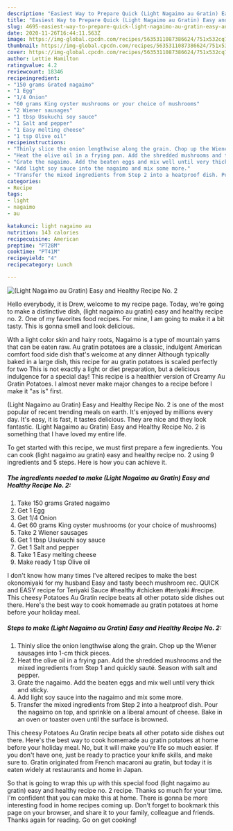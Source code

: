 ```yaml
---
description: "Easiest Way to Prepare Quick (Light Nagaimo au Gratin) Easy and Healthy Recipe No. 2"
title: "Easiest Way to Prepare Quick (Light Nagaimo au Gratin) Easy and Healthy Recipe No. 2"
slug: 4695-easiest-way-to-prepare-quick-light-nagaimo-au-gratin-easy-and-healthy-recipe-no-2
date: 2020-11-26T16:44:11.563Z
image: https://img-global.cpcdn.com/recipes/5635311087386624/751x532cq70/light-nagaimo-au-gratin-easy-and-healthy-recipe-no-2-recipe-main-photo.jpg
thumbnail: https://img-global.cpcdn.com/recipes/5635311087386624/751x532cq70/light-nagaimo-au-gratin-easy-and-healthy-recipe-no-2-recipe-main-photo.jpg
cover: https://img-global.cpcdn.com/recipes/5635311087386624/751x532cq70/light-nagaimo-au-gratin-easy-and-healthy-recipe-no-2-recipe-main-photo.jpg
author: Lettie Hamilton
ratingvalue: 4.2
reviewcount: 18346
recipeingredient:
- "150 grams Grated nagaimo"
- "1 Egg"
- "1/4 Onion"
- "60 grams King oyster mushrooms or your choice of mushrooms"
- "2 Wiener sausages"
- "1 tbsp Usukuchi soy sauce"
- "1 Salt and pepper"
- "1 Easy melting cheese"
- "1 tsp Olive oil"
recipeinstructions:
- "Thinly slice the onion lengthwise along the grain. Chop up the Wiener sausages into 1-cm thick pieces."
- "Heat the olive oil in a frying pan. Add the shredded mushrooms and the mixed ingredients from Step 1 and quickly sauté. Season with salt and pepper."
- "Grate the nagaimo. Add the beaten eggs and mix well until very thick and sticky."
- "Add light soy sauce into the nagaimo and mix some more."
- "Transfer the mixed ingredients from Step 2 into a heatproof dish. Pour the nagaimo on top, and sprinkle on a liberal amount of cheese. Bake in an oven or toaster oven until the surface is browned."
categories:
- Recipe
tags:
- light
- nagaimo
- au

katakunci: light nagaimo au 
nutrition: 143 calories
recipecuisine: American
preptime: "PT28M"
cooktime: "PT41M"
recipeyield: "4"
recipecategory: Lunch

---
```



![(Light Nagaimo au Gratin) Easy and Healthy Recipe No. 2](https://img-global.cpcdn.com/recipes/5635311087386624/751x532cq70/light-nagaimo-au-gratin-easy-and-healthy-recipe-no-2-recipe-main-photo.jpg)

Hello everybody, it is Drew, welcome to my recipe page. Today, we're going to make a distinctive dish, (light nagaimo au gratin) easy and healthy recipe no. 2. One of my favorites food recipes. For mine, I am going to make it a bit tasty. This is gonna smell and look delicious.

Wth a light color skin and hairy roots, Nagaimo is a type of mountain yams that can be eaten raw. Au gratin potatoes are a classic, indulgent American comfort food side dish that&#39;s welcome at any dinner Although typically baked in a large dish, this recipe for au gratin potatoes is scaled perfectly for two This is not exactly a light or diet preparation, but a delicious indulgence for a special day! This recipe is a healthier version of Creamy Au Gratin Potatoes. I almost never make major changes to a recipe before I make it &#34;as is&#34; first.

(Light Nagaimo au Gratin) Easy and Healthy Recipe No. 2 is one of the most popular of recent trending meals on earth. It's enjoyed by millions every day. It's easy, it is fast, it tastes delicious. They are nice and they look fantastic. (Light Nagaimo au Gratin) Easy and Healthy Recipe No. 2 is something that I have loved my entire life.


To get started with this recipe, we must first prepare a few ingredients. You can cook (light nagaimo au gratin) easy and healthy recipe no. 2 using 9 ingredients and 5 steps. Here is how you can achieve it.

<!--inarticleads1-->

##### The ingredients needed to make (Light Nagaimo au Gratin) Easy and Healthy Recipe No. 2:

1. Take 150 grams Grated nagaimo
1. Get 1 Egg
1. Get 1/4 Onion
1. Get 60 grams King oyster mushrooms (or your choice of mushrooms)
1. Take 2 Wiener sausages
1. Get 1 tbsp Usukuchi soy sauce
1. Get 1 Salt and pepper
1. Take 1 Easy melting cheese
1. Make ready 1 tsp Olive oil


I don&#39;t know how many times I&#39;ve altered recipes to make the best okonomiyaki for my husband Easy and tasty beech mushroom rec. QUICK and EASY recipe for Teriyaki Sauce #healthy #chicken #teriyaki #recipe. This cheesy Potatoes Au Gratin recipe beats all other potato side dishes out there. Here&#39;s the best way to cook homemade au gratin potatoes at home before your holiday meal. 

<!--inarticleads2-->

##### Steps to make (Light Nagaimo au Gratin) Easy and Healthy Recipe No. 2:

1. Thinly slice the onion lengthwise along the grain. Chop up the Wiener sausages into 1-cm thick pieces.
1. Heat the olive oil in a frying pan. Add the shredded mushrooms and the mixed ingredients from Step 1 and quickly sauté. Season with salt and pepper.
1. Grate the nagaimo. Add the beaten eggs and mix well until very thick and sticky.
1. Add light soy sauce into the nagaimo and mix some more.
1. Transfer the mixed ingredients from Step 2 into a heatproof dish. Pour the nagaimo on top, and sprinkle on a liberal amount of cheese. Bake in an oven or toaster oven until the surface is browned.


This cheesy Potatoes Au Gratin recipe beats all other potato side dishes out there. Here&#39;s the best way to cook homemade au gratin potatoes at home before your holiday meal. No, but it will make you&#39;re life so much easier. If you don&#39;t have one, just be ready to practice your knife skills, and make sure to. Gratin originated from French macaroni au gratin, but today it is eaten widely at restaurants and home in Japan. 

So that is going to wrap this up with this special food (light nagaimo au gratin) easy and healthy recipe no. 2 recipe. Thanks so much for your time. I'm confident that you can make this at home. There is gonna be more interesting food in home recipes coming up. Don't forget to bookmark this page on your browser, and share it to your family, colleague and friends. Thanks again for reading. Go on get cooking!

